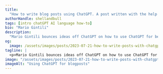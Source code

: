 ```yaml
---
title:
  "How to write blog posts using ChatGPT. A post written with the help of ChatGPT"
authorHandle: shellandbull
tags: [intro chatGPT AI language how-to]
bio: "Mario Gintili"
description:
  "Mario Gintili bounces ideas off ChatGPT on how to use ChatGPT for better blog post writing"
og:
  image: /assets/images/posts/2023-07-21-how-to-write-posts-with-chatgpt/cover.jpg
tagline: |
  <p>Mario Gintili bounces ideas off ChatGPT on how to use ChatGPT for better blog post writing</p>
image: "/assets/images/posts/2023-07-21-how-to-write-posts-with-chatgpt/cover.jpg"
imageAlt: "Using ChatGPT for blogposts"
---
```


